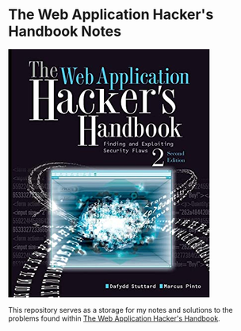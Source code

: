 # The Web Application Hacker's Handbook Notes

![The Web Application Hacker's Handbook Cover](./Assets/the-web-application-hackers-handbook-cover.jpg "The Web Application Hacker's Handbook Cover")

This repository serves as a storage for my notes and solutions to the problems found within [The Web Application Hacker's Handbook](https://portswigger.net/web-security/web-application-hackers-handbook "The Web Application Hacker's Handbook Website").
